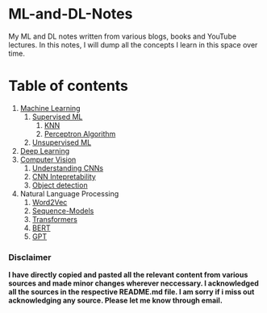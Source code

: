# ML-and-DL-Notes
My ML and DL notes written from various blogs, books and YouTube lectures. In this notes, I will dump all the concepts I learn in this space over time. 

# Table of contents 

1. [Machine Learning](./Machine-Learning/README.md)
    1. [Supervised ML](./Machine-Learning/Supervised-ML/README.md)
        1. [KNN](#knn-algorithm)
        1. [Perceptron Algorithm](#Perceptron-Algorithm)
    1. [Unsupervised ML](./Machine-Learning/Unsupervised-ML/README.md)
2. [Deep Learning](./Deep-Learning/README.md)
3. [Computer Vision](./Computer-Vision/README.md)
    1. [Understanding CNNs](./Computer-Vision/CNNs/README.md)
    1. [CNN Intepretability](./Computer-Vision/CNN-Interpretability/README.md)
    1. [Object detection](./Computer-Vision/Object-Detection/README.md)
4. Natural Language Processing
    1. [Word2Vec](./Natural-Language-Processing/Word2Vec/README.md)
    2. [Sequence-Models](./Natural-Language-Processing/Sequence-Models/README.md)
    3. [Transformers](./Natural-Language-Processing/Transformers/README.md)
    4. [BERT](./Natural-Language-Processing/BERT/README.md)
    5. [GPT](./Natural-Language-Processing/GPT/README.md)


### Disclaimer
**I have directly copied and pasted all the relevant content from various sources and made minor changes wherever neccessary. I acknowledged all the sources in the respective README.md file. I am sorry if i miss out acknowledging any source. Please let me know through email.**
